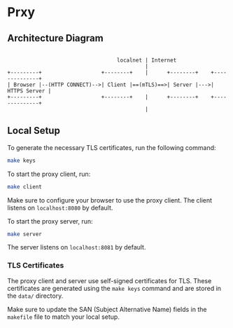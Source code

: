 # Prxy

## Architecture Diagram

```

                                   localnet | Internet
                                            |
+---------+                   +--------+    |      +--------+    +--------------+
| Browser |--(HTTP CONNECT)-->| Client |==(mTLS)==>| Server |--->| HTTPS Server |
+---------+                   +--------+    |      +--------+    +--------------+
                                            |

```

## Local Setup

To generate the necessary TLS certificates, run the following command:

```bash
make keys
```

To start the proxy client, run:

```bash
make client
```

Make sure to configure your browser to use the proxy client. The client listens on `localhost:8080` by default.

To start the proxy server, run:

```bash
make server
```

The server listens on `localhost:8081` by default.

### TLS Certificates

The proxy client and server use self-signed certificates for TLS. These certificates are generated using the `make keys` command and are stored in the `data/` directory.

Make sure to update the SAN (Subject Alternative Name) fields in the `makefile` file to match your local setup.
